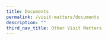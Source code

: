 ```yaml
---
title: Documents
permalink: /visit-matters/documents
description: ""
third_nav_title: Other Visit Matters
---
```



